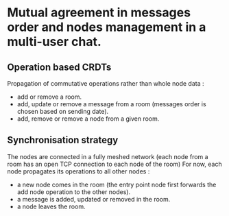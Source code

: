 # Mutual agreement in messages order and nodes management in a multi-user chat.

## Operation based CRDTs
Propagation of commutative operations rather than whole node data :

- add or remove a room.
- add, update or remove a message from a room (messages order is chosen based on sending date).
- add, remove or remove a node from a given room.

## Synchronisation strategy
The nodes are connected in a fully meshed network (each node from a room has an open TCP connection to each node of the room)
For now, each node propagates its operations to all other nodes : 

- a new node comes in the room (the entry point node first forwards the add node operation to the other nodes).
- a message is added, updated or removed in the room.
- a node leaves the room.
